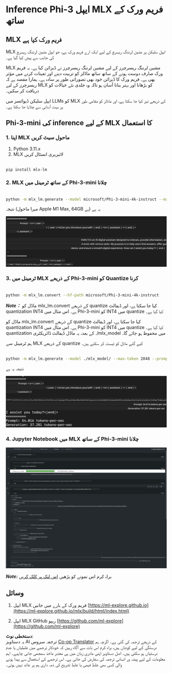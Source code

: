 <!--
CO_OP_TRANSLATOR_METADATA:
{
  "original_hash": "dcb656f3d206fc4968e236deec5d4384",
  "translation_date": "2025-07-17T10:04:01+00:00",
  "source_file": "md/03.FineTuning/03.Inference/MLX_Inference.md",
  "language_code": "ur"
}
-->
# **Inference Phi-3 ایپل MLX فریم ورک کے ساتھ**

## **MLX فریم ورک کیا ہے**

MLX ایپل سلیکن پر مشین لرننگ ریسرچ کے لیے ایک ارے فریم ورک ہے، جو ایپل مشین لرننگ ریسرچ کی جانب سے پیش کیا گیا ہے۔

MLX مشین لرننگ ریسرچرز کے لیے مشین لرننگ ریسرچرز نے ڈیزائن کیا ہے۔ یہ فریم ورک صارف دوست ہونے کے ساتھ ساتھ ماڈلز کو تربیت دینے اور تعینات کرنے میں مؤثر بھی ہے۔ فریم ورک کا ڈیزائن خود بھی تصوراتی طور پر سادہ ہے۔ ہمارا مقصد ہے کہ ریسرچرز کے لیے MLX کو بڑھانا اور بہتر بنانا آسان ہو تاکہ وہ جلدی نئے خیالات کو دریافت کر سکیں۔

ایپل سلیکن ڈیوائسز میں LLMs کو MLX کے ذریعے تیز کیا جا سکتا ہے، اور ماڈلز کو مقامی طور پر بہت آسانی سے چلایا جا سکتا ہے۔

## **Phi-3-mini کی inference کے لیے MLX کا استعمال**

### **1. اپنا MLX ماحول سیٹ کریں**

1. Python 3.11.x  
2. MLX لائبریری انسٹال کریں

```bash

pip install mlx-lm

```

### **2. MLX کے ساتھ ٹرمینل میں Phi-3-mini چلانا**

```bash

python -m mlx_lm.generate --model microsoft/Phi-3-mini-4k-instruct --max-token 2048 --prompt  "<|user|>\nCan you introduce yourself<|end|>\n<|assistant|>"

```

نتیجہ (میرا ماحول Apple M1 Max, 64GB ہے) یہ ہے

![Terminal](../../../../../translated_images/01.5cf57df8f7407cf9281c0237f4e69c3728b8817253aad0835d14108b07c83c88.ur.png)

### **3. ٹرمینل میں MLX کے ذریعے Phi-3-mini کو Quantize کرنا**

```bash

python -m mlx_lm.convert --hf-path microsoft/Phi-3-mini-4k-instruct

```

***Note：*** ماڈل کو mlx_lm.convert کے ذریعے quantize کیا جا سکتا ہے، اور ڈیفالٹ quantization INT4 ہے۔ اس مثال میں Phi-3-mini کو INT4 میں quantize کیا گیا ہے۔

ماڈل کو mlx_lm.convert کے ذریعے quantize کیا جا سکتا ہے، اور ڈیفالٹ quantization INT4 ہے۔ اس مثال میں Phi-3-mini کو INT4 میں quantize کیا گیا ہے۔ quantization کے بعد، یہ ماڈل ڈیفالٹ ڈائریکٹری ./mlx_model میں محفوظ ہو جائے گا۔

ہم ٹرمینل سے MLX کے ذریعے quantize کیے گئے ماڈل کو ٹیسٹ کر سکتے ہیں۔

```bash

python -m mlx_lm.generate --model ./mlx_model/ --max-token 2048 --prompt  "<|user|>\nCan you introduce yourself<|end|>\n<|assistant|>"

```

نتیجہ یہ ہے

![INT4](../../../../../translated_images/02.7b188681a8eadbc111aba8d8006e4b3671788947a99a46329261e169dd2ec29f.ur.png)

### **4. Jupyter Notebook میں MLX کے ساتھ Phi-3-mini چلانا**

![Notebook](../../../../../translated_images/03.b9705a3a5aaa89f9eb0ca04c1a4565dfe4a5e8cc68604227d2eab149fef1d3c7.ur.png)

***Note:*** براہ کرم اس نمونے کو پڑھیں [اس لنک پر کلک کریں](../../../../../code/03.Inference/MLX/MLX_DEMO.ipynb)

## **وسائل**

1. ایپل MLX فریم ورک کے بارے میں جانیں [https://ml-explore.github.io](https://ml-explore.github.io/mlx/build/html/index.html)

2. ایپل MLX GitHub ریپو [https://github.com/ml-explore](https://github.com/ml-explore)

**دستخطی نوٹ**:  
یہ دستاویز AI ترجمہ سروس [Co-op Translator](https://github.com/Azure/co-op-translator) کے ذریعے ترجمہ کی گئی ہے۔ اگرچہ ہم درستگی کے لیے کوشاں ہیں، براہ کرم اس بات سے آگاہ رہیں کہ خودکار ترجمے میں غلطیاں یا عدم درستیاں ہو سکتی ہیں۔ اصل دستاویز اپنی مادری زبان میں ہی معتبر ماخذ سمجھی جانی چاہیے۔ اہم معلومات کے لیے پیشہ ور انسانی ترجمہ کی سفارش کی جاتی ہے۔ اس ترجمے کے استعمال سے پیدا ہونے والی کسی بھی غلط فہمی یا غلط تشریح کی ذمہ داری ہم پر عائد نہیں ہوتی۔
